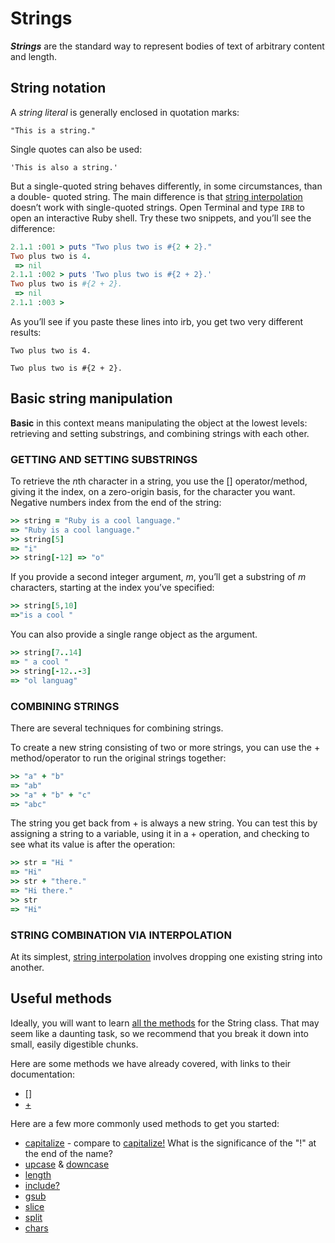 # Strings

***Strings*** are the standard way to represent bodies of text of arbitrary content and length.

## String notation

A *string literal* is generally enclosed in quotation marks:

` "This is a string." `

Single quotes can also be used:

` 'This is also a string.' `

But a single-quoted string behaves differently, in some circumstances, than a double- quoted string. The main difference is that [string interpolation](https://github.com/makersacademy/pre_course/blob/master/pills/string_interpolation.md) doesn’t work with single-quoted strings. Open Terminal and type ```IRB``` to open an interactive Ruby shell. Try these two snippets, and you’ll see the difference:

````ruby
2.1.1 :001 > puts "Two plus two is #{2 + 2}."
Two plus two is 4.
 => nil 
2.1.1 :002 > puts 'Two plus two is #{2 + 2}.'
Two plus two is #{2 + 2}.
 => nil 
2.1.1 :003 > 
````

As you’ll see if you paste these lines into irb, you get two very different results:

` Two plus two is 4. `

` Two plus two is #{2 + 2}. `


## Basic string manipulation

**Basic** in this context means manipulating the object at the lowest levels: retrieving and setting substrings, and combining strings with each other.

### GETTING AND SETTING SUBSTRINGS

To retrieve the *n*th character in a string, you use the [] operator/method, giving it the index, on a zero-origin basis, for the character you want. Negative numbers index from the end of the string:

````ruby
>> string = "Ruby is a cool language." 
=> "Ruby is a cool language."
>> string[5]
=> "i"
>> string[-12] => "o"
````

If you provide a second integer argument, *m*, you’ll get a substring of *m* characters, starting at the index you’ve specified:

````ruby
>> string[5,10] 
=>"is a cool "
````

You can also provide a single range object as the argument. 

````ruby
>> string[7..14] 
=> " a cool "
>> string[-12..-3]
=> "ol languag"
````

### COMBINING STRINGS

There are several techniques for combining strings. 

To create a new string consisting of two or more strings, you can use the + method/operator to run the original strings together:

````ruby
>> "a" + "b"
=> "ab"
>> "a" + "b" + "c"
=> "abc"
````

The string you get back from + is always a new string. You can test this by assigning a string to a variable, using it in a + operation, and checking to see what its value is after the operation:

````ruby
>> str = "Hi "
=> "Hi"
>> str + "there."
=> "Hi there."
>> str
=> "Hi"
````

### STRING COMBINATION VIA INTERPOLATION

At its simplest, [string interpolation](https://github.com/makersacademy/pre_course/blob/master/pills/string_interpolation.md) involves dropping one existing string into another.

## Useful methods

Ideally, you will want to learn [all the methods](http://ruby-doc.org/core-2.1.4/String.html) for the String class. That may seem like a daunting task, so we recommend that you break it down into small, easily digestible chunks. 

Here are some methods we have already covered, with links to their documentation:

- [\[\]](http://ruby-doc.org/core-2.1.4/String.html#method-i-5B-5D)
- [+](http://ruby-doc.org/core-2.1.4/String.html#method-i-2B)

Here are a few more commonly used methods to get you started:

- [capitalize](http://ruby-doc.org/core-2.1.4/String.html#method-i-capitalize) - compare to [capitalize!](http://ruby-doc.org/core-2.1.4/String.html#method-i-capitalize-21) What is the significance of the "!" at the end of the name?
- [upcase](http://ruby-doc.org/core-2.1.4/String.html#method-i-upcase) & [downcase](http://ruby-doc.org/core-2.1.4/String.html#method-i-downcase)
- [length](http://ruby-doc.org/core-2.1.4/String.html#method-i-length)
- [include?](http://ruby-doc.org/core-2.1.4/String.html#method-i-include-3F)
- [gsub](http://ruby-doc.org/core-2.1.4/String.html#method-i-gsub)
- [slice](http://ruby-doc.org/core-2.1.4/String.html#method-i-slice)
- [split](http://ruby-doc.org/core-2.1.4/String.html#method-i-split)
- [chars](http://ruby-doc.org/core-2.1.4/String.html#method-i-chars)
